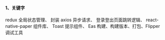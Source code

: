 #### 1、关键字

redux 全局状态管理、 封装 axios 异步请求、 登录登出页面跳转逻辑、 react-native-paper 组件库、 Toast 提示组件、 Eas 构建、构建版本、打包、Flipper 调试工具
